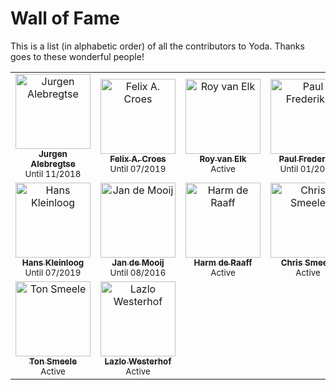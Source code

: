 # Wall of Fame

This is a list (in alphabetic order) of all the contributors to Yoda.
Thanks goes to these wonderful people!

<table>
  <tr>
    <td align="center"><a href="https://github.com/alebr001"><img src="https://avatars.githubusercontent.com/u/30652838?v=4" width="120px;" alt="Jurgen Alebregtse"/><br /><sub><b>Jurgen Alebregtse</b></sub></a><br /><small>Until 11/2018</small></td>
    <td align="center">
      <a href="https://github.com/dworkin">
        <img src="https://avatars.githubusercontent.com/u/274867?v=4" width="120px;" alt="Felix A. Croes"/>
        <br />
        <sub><b>Felix A. Croes</b></sub>
      </a>
      <br />
      <small>Until 07/2019</small>
    </td>     
    <td align="center">
      <a href="https://github.com/Royve90">
      <img src="https://camo.githubusercontent.com/f254d87af97f0dcd514bf20fb54b5070e7f77ec6/68747470733a2f2f302e67726176617461722e636f6d2f6176617461722f35386437646338336335646535666364393431393034653632386531306334303f643d68747470732533412532462532466769746875622e6769746875626173736574732e636f6d253246696d6167657325324667726176617461727325324667726176617461722d757365722d3432302e706e6726723d6726733d3430" width="120px;" alt="Roy van Elk"/>
        <br />
        <sub><b>Roy van Elk</b></sub>
      </a>
      <br />
      <small>Active</small>
    </td>   
    <td align="center">
      <a href="https://github.com/pfrederiks">
        <img src="https://avatars2.githubusercontent.com/u/6481448?v=4" width="120px;" alt="Paul Frederiks"/>
        <br />
        <sub><b>Paul Frederiks</b></sub>
      </a>
      <br />
      <small>Until 01/2018</small>
    </td>                                
  </tr>
  <tr>
    <td align="center">
      <a href="https://github.com/hanskleinloog">
        <img src="https://avatars0.githubusercontent.com/u/30900358?v=4" width="120px;" alt="Hans Kleinloog"/>
        <br />
        <sub><b>Hans Kleinloog</b></sub>
      </a>
      <br />
      <small>Until 07/2019</small>
    </td>     
    <td align="center">
      <a href="https://github.com/AJdeMooij">
        <img src="https://avatars0.githubusercontent.com/u/6430919?v=4" width="120px;" alt="Jan de Mooij"/>
        <br />
        <sub><b>Jan de Mooij</b></sub>
      </a>
      <br />
      <small>Until 08/2016</small>
    </td>       
    <td align="center">
      <a href="https://github.com/HarmdR">
      <img src="https://avatars.githubusercontent.com/u/4123721?v=4" width="120px;" alt="Harm de Raaff"/>
        <br />
        <sub><b>Harm de Raaff</b></sub>
      </a>
      <br />
      <small>Active</small>
    </td>   
    <td align="center">
      <a href="https://github.com/cjsmeele">
        <img src="https://avatars.githubusercontent.com/u/2670982?v=4" width="120px;" alt="Chris Smeele"/>
        <br />
        <sub><b>Chris Smeele</b></sub>
      </a>
      <br />
      <small>Active</small>
    </td>                                
  </tr>
  <tr>
    <td align="center">
      <a href="https://github.com/tsmeele">
      <img src="https://avatars0.githubusercontent.com/u/11386611?v=4" width="120px;" alt="Ton Smeele"/>
        <br />
        <sub><b>Ton Smeele</b></sub>
      </a>
      <br />
      <small>Active</small>
    </td>   
    <td align="center">
      <a href="https://github.com/lwesterhof">
        <img src="https://avatars2.githubusercontent.com/u/29246264?v=4" width="120px;" alt="Lazlo Westerhof"/>
        <br />
        <sub><b>Lazlo Westerhof</b></sub>
      </a>
      <br />
      <small>Active</small>
    </td>                                
  </tr>  
</table>
